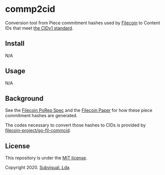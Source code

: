 commp2cid
=========

Conversion tool from Piece commitment hashes used by [Filecoin] to Content IDs
that meet [the CIDv1 standard].

## Install

N/A

## Usage

N/A

## Background

See the [Filecoin PoRep Spec] and the [Filecoin Paper] for how these piece
commitment hashes are generated.

The codes necessary to convert those hashes to CIDs is provided by
[filecoin-project/go-fil-commcid].

## License

This repository is under the [MIT license].

Copyright 2020. [Subvisual, Lda].

[Filecoin]: https://filecoin.io
[Filecoin Paper]: https://filecoin.io/filecoin.pdf
[Filecoin PoRep Spec]: https://filecoin-project.github.io/specs/#algorithms__porep
[filecoin-project/go-fil-commcid]: https://github.com/filecoin-project/go-fil-commcid
[the CIDv1 standard]: https://github.com/multiformats/cid
[MIT license]: ./LICENSE.txt
[Subvisual, Lda]: https://subvisual.com